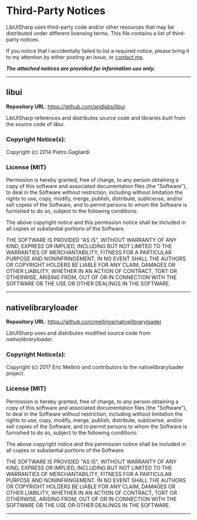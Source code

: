 ﻿# Third-Party Notices

LibUISharp uses third-party code and/or other resources that may be distributed under different licensing terms. This file contains a list of third-party notices.

If you notice that I accidentally failed to list a required notice, please bring it to my attention by either posting an issue, or [contact me](https://github.com/tom-corwin).

***The attached notices are provided for information use only.***
<hr/>

## libui

**Repository URL**: https://github.com/andlabs/libui

LibUISharp references and distributes source code and libraries built from the source code of *libui*.

### Copyright Notice(s):

Copyright (c) 2014 Pietro Gagliardi

### License (MIT)

Permission is hereby granted, free of charge, to any person obtaining a copy of this software and
associated documentation files (the "Software"), to deal in the Software without restriction,
including without limitation the rights to use, copy, modify, merge, publish, distribute,
sublicense, and/or sell copies of the Software, and to permit persons to whom the Software is
furnished to do so, subject to the following conditions:

The above copyright notice and this permission notice shall be included in all copies or substantial
portions of the Software.

THE SOFTWARE IS PROVIDED "AS IS", WITHOUT WARRANTY OF ANY KIND, EXPRESS OR IMPLIED, INCLUDING BUT
NOT LIMITED TO THE WARRANTIES OF MERCHANTABILITY, FITNESS FOR A PARTICULAR PURPOSE AND
NONINFRINGEMENT. IN NO EVENT SHALL THE AUTHORS OR COPYRIGHT HOLDERS BE LIABLE FOR ANY CLAIM,
DAMAGES OR OTHER LIABILITY, WHETHER IN AN ACTION OF CONTRACT, TORT OR OTHERWISE, ARISING FROM,
OUT OF OR IN CONNECTION WITH THE SOFTWARE OR THE USE OR OTHER DEALINGS IN THE SOFTWARE.
<hr/>

## nativelibraryloader

**Repository URL**: https://github.com/mellinoe/nativelibraryloader

LibUISharp uses and distributes modified source code from *nativelibraryloader*.

### Copyright Notice(s):

Copyright (c) 2017 Eric Mellino and contributors to the nativelibraryloader project.

### License (MIT)

Permission is hereby granted, free of charge, to any person obtaining a copy of this software and
associated documentation files (the "Software"), to deal in the Software without restriction,
including without limitation the rights to use, copy, modify, merge, publish, distribute,
sublicense, and/or sell copies of the Software, and to permit persons to whom the Software is
furnished to do so, subject to the following conditions:

The above copyright notice and this permission notice shall be included in all copies or substantial
portions of the Software.

THE SOFTWARE IS PROVIDED "AS IS", WITHOUT WARRANTY OF ANY KIND, EXPRESS OR IMPLIED, INCLUDING BUT
NOT LIMITED TO THE WARRANTIES OF MERCHANTABILITY, FITNESS FOR A PARTICULAR PURPOSE AND
NONINFRINGEMENT. IN NO EVENT SHALL THE AUTHORS OR COPYRIGHT HOLDERS BE LIABLE FOR ANY CLAIM,
DAMAGES OR OTHER LIABILITY, WHETHER IN AN ACTION OF CONTRACT, TORT OR OTHERWISE, ARISING FROM,
OUT OF OR IN CONNECTION WITH THE SOFTWARE OR THE USE OR OTHER DEALINGS IN THE SOFTWARE.
<hr/>